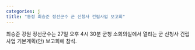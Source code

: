 ```yaml
---
categories: j
title: "동정 최승준 정선군수 군 신청사 건립사업 보고회"
---
```

최승준 강원 정선군수는 27일 오후 4시 30분 군청 소회의실에서 열리는 군 신청사 건립사업 기본계획(안) 보고회에 참석.